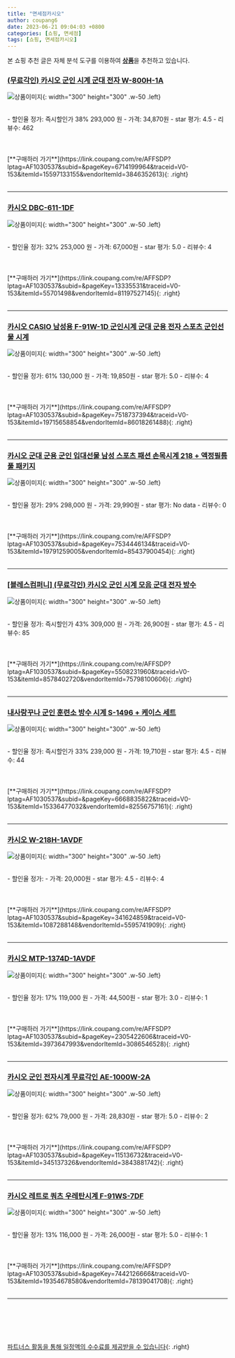```yaml
---
title: "면세점카시오"
author: coupang6
date: 2023-06-21 09:04:03 +0800
categories: [쇼핑, 면세점]
tags: [쇼핑, 면세점카시오]
---
```


본 쇼핑 추천 글은 자체 분석 도구를 이용하여 [**상품**](https://link.coupang.com/a/bao1ui)을 추천하고 있습니다.

### [(무료각인) 카시오 군인 시계 군대 전자 W-800H-1A](https://link.coupang.com/re/AFFSDP?lptag=AF1030537&subid=&pageKey=6714199964&traceid=V0-153&itemId=15597133155&vendorItemId=3846352613)

![상품이미지](https://thumbnail10.coupangcdn.com/thumbnails/remote/230x230ex/image/vendor_inventory/c002/ba957a76dc6c26100318300a765336dedfedc273f61dae5fd93fdf697b5d.jpg){: width="300" height="300" .w-50 .left}


<br>
- 할인율 정가: 즉시할인가 38%  293,000   원
- 가격: 34,870원
- star 평가: 4.5
- 리뷰수: 462
<br>
<br>
<br>
<br>
[**구매하러 가기**](https://link.coupang.com/re/AFFSDP?lptag=AF1030537&subid=&pageKey=6714199964&traceid=V0-153&itemId=15597133155&vendorItemId=3846352613){: .right}
<br>
<br>

---

### [카시오 DBC-611-1DF](https://link.coupang.com/re/AFFSDP?lptag=AF1030537&subid=&pageKey=13335531&traceid=V0-153&itemId=55701498&vendorItemId=81197527145)

![상품이미지](https://thumbnail8.coupangcdn.com/thumbnails/remote/230x230ex/image/vendor_inventory/8289/885d94a56244a7644467e816605ccf8b8ffe891581ef70066b59b3d70516.jpg){: width="300" height="300" .w-50 .left}


<br>
- 할인율 정가: 32%  253,000   원
- 가격: 67,000원
- star 평가: 5.0
- 리뷰수: 4
<br>
<br>
<br>
<br>
[**구매하러 가기**](https://link.coupang.com/re/AFFSDP?lptag=AF1030537&subid=&pageKey=13335531&traceid=V0-153&itemId=55701498&vendorItemId=81197527145){: .right}
<br>
<br>

---

### [카시오 CASIO 남성용 F-91W-1D 군인시계 군대 군용 전자 스포츠 군인선물 시계](https://link.coupang.com/re/AFFSDP?lptag=AF1030537&subid=&pageKey=7518737394&traceid=V0-153&itemId=19715658854&vendorItemId=86018261488)

![상품이미지](https://thumbnail8.coupangcdn.com/thumbnails/remote/230x230ex/image/vendor_inventory/images/2018/10/30/10/9/fbc6cf33-11f0-4a27-a367-d4c4984e2387.jpg){: width="300" height="300" .w-50 .left}


<br>
- 할인율 정가: 61%  130,000   원
- 가격: 19,850원
- star 평가: 5.0
- 리뷰수: 4
<br>
<br>
<br>
<br>
[**구매하러 가기**](https://link.coupang.com/re/AFFSDP?lptag=AF1030537&subid=&pageKey=7518737394&traceid=V0-153&itemId=19715658854&vendorItemId=86018261488){: .right}
<br>
<br>

---

### [카시오 군대 군용 군인 입대선물 남성 스포츠 패션 손목시계 218 + 액정필름 풀 패키지](https://link.coupang.com/re/AFFSDP?lptag=AF1030537&subid=&pageKey=7534446134&traceid=V0-153&itemId=19791259005&vendorItemId=85437900454)

![상품이미지](https://thumbnail10.coupangcdn.com/thumbnails/remote/230x230ex/image/vendor_inventory/00d5/d9727251882f60753d0da014b44e068edc6402f10fa42b5b9033dd81114d.jpg){: width="300" height="300" .w-50 .left}


<br>
- 할인율 정가: 29%  298,000   원
- 가격: 29,990원
- star 평가: No data
- 리뷰수: 0
<br>
<br>
<br>
<br>
[**구매하러 가기**](https://link.coupang.com/re/AFFSDP?lptag=AF1030537&subid=&pageKey=7534446134&traceid=V0-153&itemId=19791259005&vendorItemId=85437900454){: .right}
<br>
<br>

---

### [[블레스컴퍼니] (무료각인) 카시오 군인 시계 모음 군대 전자 방수](https://link.coupang.com/re/AFFSDP?lptag=AF1030537&subid=&pageKey=5508231960&traceid=V0-153&itemId=8578402720&vendorItemId=75798100606)

![상품이미지](https://thumbnail8.coupangcdn.com/thumbnails/remote/230x230ex/image/vendor_inventory/29d7/4abbe22f9ff2ff47c736f53cd3d0bd4a406bd610a3c4be7254475c11f7fd.jpg){: width="300" height="300" .w-50 .left}


<br>
- 할인율 정가: 즉시할인가 43%  309,000   원
- 가격: 26,900원
- star 평가: 4.5
- 리뷰수: 85
<br>
<br>
<br>
<br>
[**구매하러 가기**](https://link.coupang.com/re/AFFSDP?lptag=AF1030537&subid=&pageKey=5508231960&traceid=V0-153&itemId=8578402720&vendorItemId=75798100606){: .right}
<br>
<br>

---

### [내사랑꾸나 군인 훈련소 방수 시계 S-1496 + 케이스 세트](https://link.coupang.com/re/AFFSDP?lptag=AF1030537&subid=&pageKey=6668835822&traceid=V0-153&itemId=15336477032&vendorItemId=82556757161)

![상품이미지](https://thumbnail8.coupangcdn.com/thumbnails/remote/230x230ex/image/retail/images/39223486079651-57416af5-5346-4940-bab0-29da6fabf364.jpg){: width="300" height="300" .w-50 .left}


<br>
- 할인율 정가: 즉시할인가 33%  239,000   원
- 가격: 19,710원
- star 평가: 4.5
- 리뷰수: 44
<br>
<br>
<br>
<br>
[**구매하러 가기**](https://link.coupang.com/re/AFFSDP?lptag=AF1030537&subid=&pageKey=6668835822&traceid=V0-153&itemId=15336477032&vendorItemId=82556757161){: .right}
<br>
<br>

---

### [카시오 W-218H-1AVDF](https://link.coupang.com/re/AFFSDP?lptag=AF1030537&subid=&pageKey=341624859&traceid=V0-153&itemId=1087288148&vendorItemId=5595741909)

![상품이미지](https://thumbnail7.coupangcdn.com/thumbnails/remote/230x230ex/image/vendor_inventory/da35/ae92738c20a61013cd4e2cf1dfef4a6c56cb8c807f7998d8daecd350eb64.jpg){: width="300" height="300" .w-50 .left}


<br>
- 할인율 정가: 
- 가격: 20,000원
- star 평가: 4.5
- 리뷰수: 4
<br>
<br>
<br>
<br>
[**구매하러 가기**](https://link.coupang.com/re/AFFSDP?lptag=AF1030537&subid=&pageKey=341624859&traceid=V0-153&itemId=1087288148&vendorItemId=5595741909){: .right}
<br>
<br>

---

### [카시오 MTP-1374D-1AVDF](https://link.coupang.com/re/AFFSDP?lptag=AF1030537&subid=&pageKey=2305422606&traceid=V0-153&itemId=3973647993&vendorItemId=3086546528)

![상품이미지](https://thumbnail7.coupangcdn.com/thumbnails/remote/230x230ex/image/vendor_inventory/0dfc/850cccfc20085538033dc0c7f2a27af499c1a5a6239ed277bdbd9c7f2bf3.jpg){: width="300" height="300" .w-50 .left}


<br>
- 할인율 정가: 17%  119,000   원
- 가격: 44,500원
- star 평가: 3.0
- 리뷰수: 1
<br>
<br>
<br>
<br>
[**구매하러 가기**](https://link.coupang.com/re/AFFSDP?lptag=AF1030537&subid=&pageKey=2305422606&traceid=V0-153&itemId=3973647993&vendorItemId=3086546528){: .right}
<br>
<br>

---

### [카시오 군인 전자시계 무료각인 AE-1000W-2A](https://link.coupang.com/re/AFFSDP?lptag=AF1030537&subid=&pageKey=115136732&traceid=V0-153&itemId=345137326&vendorItemId=3843881742)

![상품이미지](https://thumbnail6.coupangcdn.com/thumbnails/remote/230x230ex/image/vendor_inventory/images/2018/07/30/17/2/9be44fbd-007f-41ba-a0d3-eab18de30bc7.jpg){: width="300" height="300" .w-50 .left}


<br>
- 할인율 정가: 62%  79,000   원
- 가격: 28,830원
- star 평가: 5.0
- 리뷰수: 2
<br>
<br>
<br>
<br>
[**구매하러 가기**](https://link.coupang.com/re/AFFSDP?lptag=AF1030537&subid=&pageKey=115136732&traceid=V0-153&itemId=345137326&vendorItemId=3843881742){: .right}
<br>
<br>

---

### [카시오 레트로 쿼츠 우레탄시계 F-91WS-7DF](https://link.coupang.com/re/AFFSDP?lptag=AF1030537&subid=&pageKey=7442126666&traceid=V0-153&itemId=19354678580&vendorItemId=78139041708)

![상품이미지](https://thumbnail8.coupangcdn.com/thumbnails/remote/230x230ex/image/vendor_inventory/334d/a347994adea80099ff467d6a8e156413e7d018ac6c0d0a213d40bcb2e76d.jpg){: width="300" height="300" .w-50 .left}


<br>
- 할인율 정가: 13%  116,000   원
- 가격: 26,000원
- star 평가: 5.0
- 리뷰수: 1
<br>
<br>
<br>
<br>
[**구매하러 가기**](https://link.coupang.com/re/AFFSDP?lptag=AF1030537&subid=&pageKey=7442126666&traceid=V0-153&itemId=19354678580&vendorItemId=78139041708){: .right}
<br>
<br>

---
<br><br><br><br><br> [파트너스 활동을 통해 일정액의 수수료를 제공받을 수 있습니다](https://link.coupang.com/a/bao1ui){: .right}